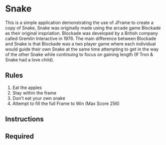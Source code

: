 # Snake
This is a simple application demonstrating the use of JFrame to create a copy of Snake, Snake was originally made using the arcade game Blockade as their original inspriation. Blockade was developed by a British company called Gremlin Interactive in 1976. The main difference between Blockade and Snake is that Blockade was a two player game where each individual would guide their own Snake at the same time attempting to get in the way of the other Snake while continuing to focus on gaining length (If Tron & Snake had a love child).

## Rules
<ol>
  <li>Eat the apples</li>
  <li>Stay within the frame</li>
  <li>Don't eat your own snake</li>
  <li>Attempt to fill the full Frame to Win (Max Score 256)</li>
</ol>


## Instructions

## Required
